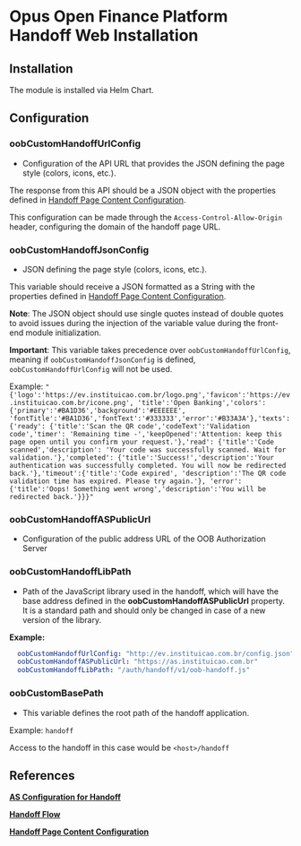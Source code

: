 # Opus Open Finance Platform Handoff Web Installation

## Installation

The module is installed via Helm Chart.

## Configuration

### oobCustomHandoffUrlConfig

- Configuration of the API URL that provides the JSON defining the page style (colors, icons, etc.).

The response from this API should be a JSON object with the properties defined in [Handoff Page Content Configuration](#references).

This configuration can be made through the `Access-Control-Allow-Origin` header, configuring the domain of the handoff page URL.

### oobCustomHandoffJsonConfig

- JSON defining the page style (colors, icons, etc.).

This variable should receive a JSON formatted as a String with the properties defined in [Handoff Page Content Configuration](#references).

**Note**: The JSON object should use single quotes instead of double quotes to avoid issues during the injection of the variable value during the front-end module initialization.

**Important**: This variable takes precedence over `oobCustomHandoffUrlConfig`, meaning if `oobCustomHandoffJsonConfig` is defined, `oobCustomHandoffUrlConfig` will not be used.

Example: `"{'logo':'https://ev.instituicao.com.br/logo.png','favicon':'https://ev.instituicao.com.br/icone.png',
'title':'Open Banking','colors':{'primary':'#BA1D36','background':'#EEEEEE',
'fontTitle':'#BA1D36','fontText':'#333333','error':'#B33A3A'},'texts':{'ready':
{'title':'Scan the QR code','codeText':'Validation code','timer':
'Remaining time -','keepOpened':'Attention: keep this page open until you confirm your request.'},'read':
{'title':'Code scanned','description':
'Your code was successfully scanned. Wait for validation.'},'completed':
{'title':'Success!','description':'Your authentication was successfully completed.
You will now be redirected back.'},'timeout':{'title':'Code expired',
'description':'The QR code validation time has expired. Please try again.'},
'error':{'title':'Oops! Something went wrong','description':'You will be redirected
back.'}}}"`

### oobCustomHandoffASPublicUrl

- Configuration of the public address URL of the OOB Authorization Server

### oobCustomHandoffLibPath

- Path of the JavaScript library used in the handoff, which will have the base address defined in the **oobCustomHandoffASPublicUrl** property. It is a standard path and should only be changed in case of a new version of the library.

**Example:**

```yaml
  oobCustomHandoffUrlConfig: "http://ev.instituicao.com.br/config.json"
  oobCustomHandoffASPublicUrl: "https://as.instituicao.com.br"
  oobCustomHandoffLibPath: "/auth/handoff/v1/oob-handoff.js"
```

### oobCustomBasePath

- This variable defines the root path of the handoff application.

Example: `handoff`

Access to the handoff in this case would be `<host>/handoff`

## References

**[AS Configuration for Handoff](../oob-authorization-server/readme.md#HANDOFF_RESOURCE_URL)**

**[Handoff Flow](../../consent/app2as-handoff/readme.md)**

**[Handoff Page Content Configuration](../../consent/app2as-handoff/custom-handoff-config/readme.md)**
